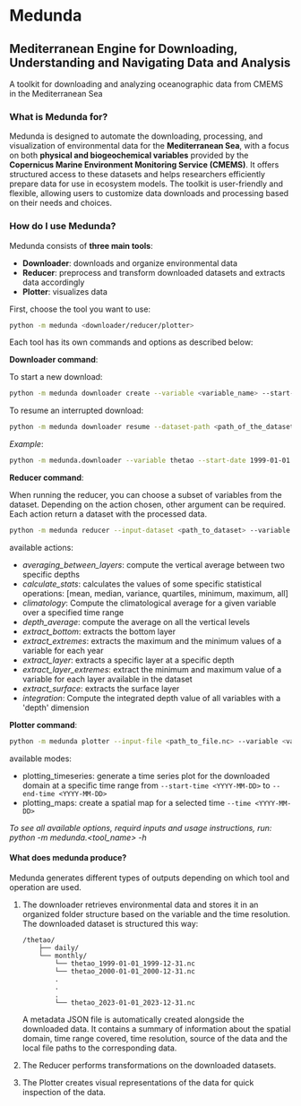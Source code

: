 # Medunda

## Mediterranean Engine for Downloading, Understanding and Navigating Data and Analysis

A toolkit for downloading and analyzing oceanographic data from CMEMS in the Mediterranean Sea

### What is Medunda for?

Medunda is designed to automate the downloading, processing, and visualization of environmental data for the **Mediterranean Sea**, with a focus on both **physical and biogeochemical variables** provided by the **Copernicus Marine Environment Monitoring Service (CMEMS)**.
It offers structured access to these datasets and helps researchers efficiently prepare data for use in ecosystem models.
The toolkit is user-friendly and flexible, allowing users to customize data downloads and processing based on their needs and choices.

### How do I use Medunda?

Medunda consists of **three main tools**: 

* **Downloader**: downloads and organize environmental data
* **Reducer**: preprocess and transform downloaded datasets and extracts data accordingly
* **Plotter**: visualizes data

First, choose the tool you want to use:
```bash
python -m medunda <downloader/reducer/plotter>
```
Each tool has its own commands and options as described below: 

**Downloader command**:

To start a new download:

```bash
python -m medunda downloader create --variable <variable_name> --start-date <YYYY-MM-DD> --end-date <YYYY-MM-DD> --frequency <daily/monthly> --domain <domain_file> --provider <data_source> --provider-config <configuration of the provider> --split-by <whole/year/month> --output-dir <output_path>
```

To resume an interrupted download: 
```bash
python -m medunda downloader resume --dataset-path <path_of_the_dataset>
```
*Example*:
```bash
python -m medunda.downloader --variable thetao --start-date 1999-01-01 --end-date 2023-12-31 --frequency monthly --domain gsa9 --split-by year --output-dir ./data/
```

**Reducer command**:

When running the reducer, you can choose a subset of variables from the dataset. Depending on the action chosen, other argument can be required.
Each action return a dataset with the processed data.

```bash
python -m medunda reducer --input-dataset <path_to_dataset> --variable <variable> --output-file <output_path> <action> [action_options]
```

available actions: 

* _averaging_between_layers_: compute the vertical average between two specific depths
* _calculate_stats_: calculates the values of some specific statistical operations: [mean, median, variance, quartiles, minimum, maximum, all]
* _climatology_: Compute the climatological average for a given variable over a specified time range
* _depth_average_: compute the average on all the vertical levels
* _extract_bottom_: extracts the bottom layer 
* _extract_extremes_: extracts the maximum and the minimum values of a variable for each year
* _extract_layer_: extracts a specific layer at a specific depth 
* _extract_layer_extremes_: extract the minimum and maximum value of a variable for each layer available in the dataset 
* _extract_surface_: extracts the surface layer
* _integration_: Compute the integrated depth value of all variables with a 'depth' dimension

**Plotter command**:

```bash
python -m medunda plotter --input-file <path_to_file.nc> --variable <variable_name> --output-dir <output_path> <mode> [mode_options]
```

available modes:

* plotting_timeseries: generate a time series plot for the downloaded domain at a specific time range from `--start-time <YYYY-MM-DD>` to `--end-time <YYYY-MM-DD>`
* plotting_maps: create a spatial map for a selected time `--time <YYYY-MM-DD>`

*To see all available options, requird inputs and usage instructions, run:*
*python -m medunda.<tool_name> -h*

#### What does medunda produce? 

Medunda generates different types of outputs depending on which tool and operation are used.

1. The downloader retrieves environmental data and stores it in an organized folder structure based on the variable and the time resolution.  
   The downloaded dataset is structured this way:
   ```
   /thetao/
       ├── daily/
       └── monthly/
           └── thetao_1999-01-01_1999-12-31.nc
           └── thetao_2000-01-01_2000-12-31.nc
           .
           .
           .
           └── thetao_2023-01-01_2023-12-31.nc
   ```
  
   A metadata JSON file is automatically created alongside the downloaded data. It contains a summary of information about the spatial domain, time range covered, time resolution, source of the data and the local file paths to the corresponding data. 

2. The Reducer performs transformations on the downloaded datasets. 

3. The Plotter creates visual representations of the data for quick inspection of the data.
